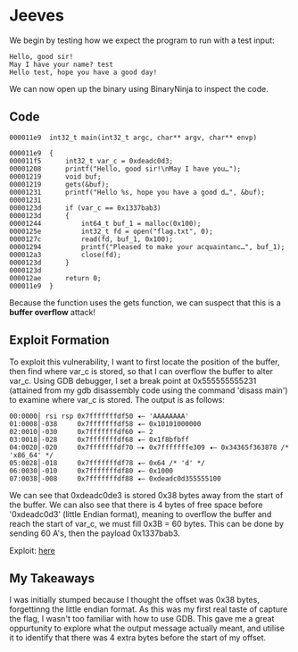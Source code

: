 # Jeeves
We begin by testing how we expect the program to run with a test input:

```
Hello, good sir!
May I have your name? test
Hello test, hope you have a good day!
```

We can now open up the binary using BinaryNinja to inspect the code.

## Code
```
000011e9  int32_t main(int32_t argc, char** argv, char** envp)

000011e9  {
000011f5      int32_t var_c = 0xdeadc0d3;
00001208      printf("Hello, good sir!\nMay I have you…");
00001219      void buf;
00001219      gets(&buf);
00001231      printf("Hello %s, hope you have a good d…", &buf);
00001231      
0000123d      if (var_c == 0x1337bab3)
0000123d      {
00001244          int64_t buf_1 = malloc(0x100);
0000125e          int32_t fd = open("flag.txt", 0);
0000127c          read(fd, buf_1, 0x100);
00001294          printf("Pleased to make your acquaintanc…", buf_1);
000012a3          close(fd);
0000123d      }
0000123d      
000012ae      return 0;
000011e9  }
```

Because the function uses the gets function, we can suspect that this is a **buffer overflow** attack!

## Exploit Formation
To exploit this vulnerability, I want to first locate the position of the buffer, then find where var_c is stored, so that I can overflow the buffer
to alter var_c. Using GDB debugger, I set a break point at 0x555555555231 (attained from my gdb disassembly code using the command 'disass main') to
examine where var_c is stored. The output is as follows:
```
00:0000│ rsi rsp 0x7fffffffdf50 ◂— 'AAAAAAAA'
01:0008│-038     0x7fffffffdf58 ◂— 0x10101000000
02:0010│-030     0x7fffffffdf60 ◂— 2
03:0018│-028     0x7fffffffdf68 ◂— 0x1f8bfbff
04:0020│-020     0x7fffffffdf70 —▸ 0x7fffffffe309 ◂— 0x34365f363878 /* 'x86_64' */
05:0028│-018     0x7fffffffdf78 ◂— 0x64 /* 'd' */
06:0030│-010     0x7fffffffdf80 ◂— 0x1000
07:0038│-008     0x7fffffffdf88 ◂— 0xdeadc0d355555100
```
We can see that 0xdeadc0de3 is stored 0x38 bytes away from the start of the buffer. We can also see that there is 4 bytes of free space before '0xdeadc0d3'
(little Endian format), meaning to overflow the buffer and reach the start of var_c, we must fill 0x3B = 60 bytes. This can be done by sending 60 A's, then
the payload 0x1337bab3.

Exploit: [here](exploit.py)

## My Takeaways
I was initially stumped because I thought the offset was 0x38 bytes, forgettinng the little endian format. As this was my first real taste of capture the flag,
I wasn't too familiar with how to use GDB. This gave me a great oppurtunity to explore what the output message actually meant, and utilise it to identify that
there was 4 extra bytes before the start of my offset. 